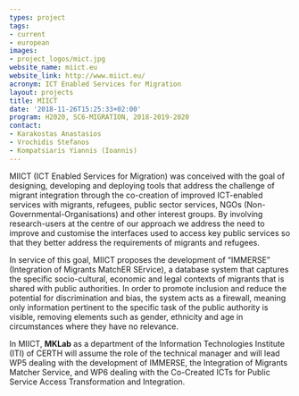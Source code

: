 ```yaml
---
types: project
tags:
- current
- european
images:
- project_logos/mict.jpg
website_name: miict.eu
website_link: http://www.miict.eu/
acronym: ICT Enabled Services for Migration
layout: projects
title: MIICT
date: '2018-11-26T15:25:33+02:00'
program: H2020, SC6-MIGRATION, 2018-2019-2020
contact: 
- Karakostas Anastasios
- Vrochidis Stefanos
- Kompatsiaris Yiannis (Ioannis)
---
```

<p>MIICT (ICT Enabled Services for Migration) was conceived with the goal of designing, developing and deploying tools that address the challenge of migrant integration through the co-creation of improved ICT-enabled services with migrants, refugees, public sector services, NGOs (Non-Governmental-Organisations) and other interest groups. By involving research-users at the centre of our approach we address the need to improve and customise the interfaces used to access key public services so that they better address the requirements of migrants and refugees.</p>
<p>In service of this goal, MIICT proposes the development of “IMMERSE” (Integration of Migrants MatchER SErvice), a database system that captures the specific socio-cultural, economic and legal contexts of migrants that is shared with public authorities. In order to promote inclusion and reduce the potential for discrimination and bias, the system acts as a firewall, meaning only information pertinent to the specific task of the public authority is visible, removing elements such as gender, ethnicity and age in circumstances where they have no relevance.</p>
<p>In MIICT, <b>MKLab</b> as a department of the Information Technologies Institute (ITI) of CERTH will assume the role of the technical manager and will lead WP5 dealing with the development of IMMERSE, the Integration of Migrants Matcher Service, and WP6 dealing with the Co-Created ICTs for Public Service Access Transformation and Integration.</p>
